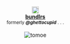 <p align="center">
  <br><img src="https://pix.crd.co/assets/images/gallery01/ac5025eb.gif" height=18 alt="strawberry" title="strawberry">
  <br><b><a href="https://pastes.cc/crest">bundlrs</a></b> 
  <br><sub>formerly <i><b>@ghettocupid</b></i> . . .</sub>
  <br><br><img src="https://pix.crd.co/assets/images/gallery13/cffe1b81.png" title="TOMOEEEE MY LUV" alt="tomoe">
</p>

